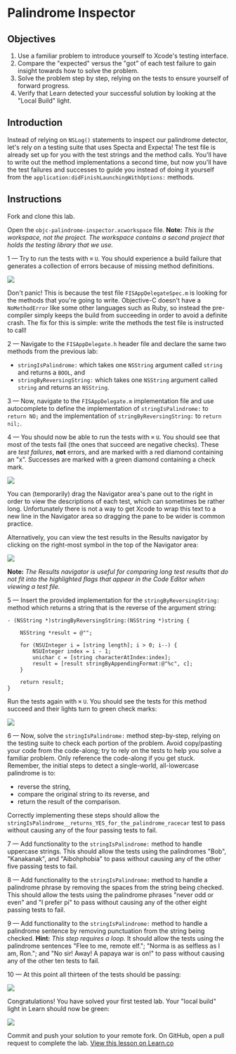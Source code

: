 # Palindrome Inspector

## Objectives

1. Use a familiar problem to introduce yourself to Xcode's testing interface.
2. Compare the "expected" versus the "got" of each test failure to gain insight towards how to solve the problem.
3. Solve the problem step by step, relying on the tests to ensure yourself of forward progress.
4. Verify that Learn detected your successful solution by looking at the "Local Build" light.

## Introduction

Instead of relying on `NSLog()` statements to inspect our palindrome detector, let's rely on a testing suite that uses Specta and Expecta! The test file is already set up for you with the test strings and the method calls. You'll have to write out the method implementations a second time, but now you'll have the test failures and successes to guide you instead of doing it yourself from the `application:didFinishLaunchingWithOptions:` methods.

## Instructions

Fork and clone this lab.

Open the `objc-palindrome-inspector.xcworkspace` file. **Note:** *This is the workspace, not the project. The workspace contains a second project that holds the testing library that we use.*

1 — Try to run the tests with `⌘` `U`. You should experience a build failure that generates a collection of errors because of missing method definitions.

![](https://curriculum-content.s3.amazonaws.com/ios/ios-objc-fundamentals-unit/palindrome_no_method_errors.png)

Don't panic! This is because the test file `FISAppDelegateSpec.m` is looking for the methods that you're going to write. Objective-C doesn't have a `NoMethodError` like some other languages such as Ruby, so instead the pre-compiler simply keeps the build from succeeding in order to avoid a definite crash. The fix for this is simple: write the methods the test file is instructed to call!

2 — Navigate to the `FISAppDelegate.h` header file and declare the same two methods from the previous lab:

  * `stringIsPalindrome:` which takes one `NSString` argument called `string` and returns a `BOOL`, and
  * `stringByReversingString:` which takes one `NSString` argument called `string` and returns an `NSString`.

3 — Now, navigate to the `FISAppDelegate.m` implementation file and use autocomplete to define the implementation of `stringIsPalindrome:` to `return NO;` and the implementation of `stringByReversingString:` to `return nil;`.

4 — You should now be able to run the tests with `⌘` `U`. You should see that most of the tests fail (the ones that succeed are negative checks). These are *test failures*, **not** errors, and are marked with a red diamond containing an "x". Successes are marked with a green diamond containing a check mark.

![](https://curriculum-content.s3.amazonaws.com/ios/ios-objc-fundamentals-unit/palindrome_test_failures.png)

You can (temporarily) drag the Navigator area's pane out to the right in order to view the descriptions of each test, which can sometimes be rather long. Unfortunately there is not a way to get Xcode to wrap this text to a new line in the Navigator area so dragging the pane to be wider is common practice.

Alternatively, you can view the test results in the Results navigator by clicking on the right-most symbol in the top of the Navigator area:

![](https://curriculum-content.s3.amazonaws.com/ios/ios-objc-fundamentals-unit/palindrome_results_navigator.png) 

**Note:** *The Results navigator is useful for comparing long test results that do not fit into the highlighted flags that appear in the Code Editor when viewing a test file.*

5 — Insert the provided implementation for the `stringByReversingString:` method which returns a string that is the reverse of the argument string:

```objc
- (NSString *)stringByReversingString:(NSString *)string {
    
    NSString *result = @"";
    
    for (NSUInteger i = [string length]; i > 0; i--) {
        NSUInteger index = i - 1;
        unichar c = [string characterAtIndex:index];
        result = [result stringByAppendingFormat:@"%c", c];
    }
    
    return result;
}
```

Run the tests again with `⌘` `U`. You should see the tests for this method succeed and their lights turn to green check marks:

![](https://curriculum-content.s3.amazonaws.com/ios/ios-objc-fundamentals-unit/palindrome_test_successes.png)

6 — Now, solve the `stringIsPalindrome:` method step-by-step, relying on the testing suite to check each portion of the problem. Avoid copy/pasting your code from the code-along; try to rely on the tests to help you solve a familiar problem. Only reference the code-along if you get stuck. Remember, the initial steps to detect a single-world, all-lowercase palindrome is to:

  * reverse the string,
  * compare the original string to its reverse, and
  * return the result of the comparison.

Correctly implementing these steps should allow the `stringIsPalindrome__returns_YES_for_the_palindrome_racecar` test to pass without causing any of the four passing tests to fail.

7 — Add functionality to the `stringIsPalindrome:` method to handle uppercase strings. This should allow the tests using the palindromes "Bob", "Kanakanak", and "Aibohphobia" to pass without causing any of the other five passing tests to fail.

8 — Add functionality to the `stringIsPalindrome:` method to handle a palindrome phrase by removing the spaces from the string being checked. This should allow the tests using the palindrome phrases "never odd or even" and "I prefer pi" to pass without causing any of the other eight passing tests to fail.

9 — Add functionality to the `stringIsPalindrome:` method to handle a palindrome sentence by removing punctuation from the string being checked. **Hint:** *This step requires a loop.* It should allow the tests using the palindrome sentences "Flee to me, remote elf."; "Norma is as selfless as I am, Ron."; and "No sir! Away! A papaya war is on!" to pass without causing any of the other ten tests to fail.

10 — At this point all thirteen of the tests should be passing:

![](https://curriculum-content.s3.amazonaws.com/ios/ios-objc-fundamentals-unit/palindrome_all_pass.png)

Congratulations! You have solved your first tested lab. Your "local build" light in Learn should now be green:

![](https://curriculum-content.s3.amazonaws.com/ios/ios-objc-fundamentals-unit/palindrome_local_build_green.png)

Commit and push your solution to your remote fork. On GitHub, open a pull request to complete the lab.
<a href='https://learn.co/lessons/objc-palindrome-inspector' data-visibility='hidden'>View this lesson on Learn.co</a>
